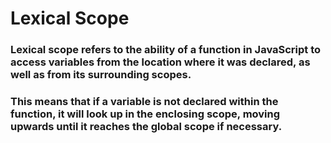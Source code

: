 # Lexical Scope

### Lexical scope refers to the ability of a function in JavaScript to access variables from the location where it was declared, as well as from its surrounding scopes.

### This means that if a variable is not declared within the function, it will look up in the enclosing scope, moving upwards until it reaches the global scope if necessary.
